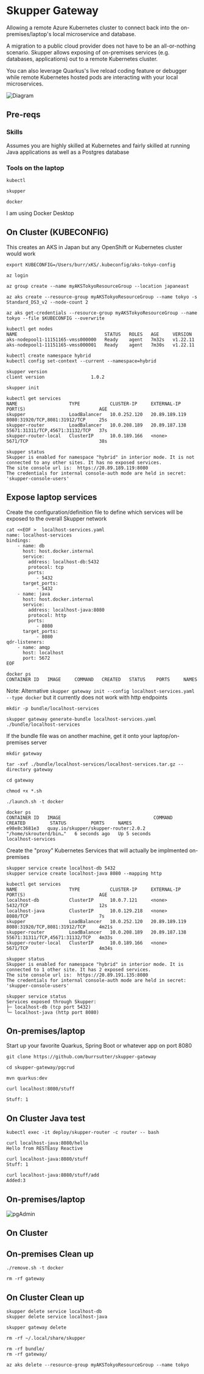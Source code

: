 # Skupper Gateway

Allowing a remote Azure Kubernetes cluster to connect back into the on-premises/laptop's local microservice and database.

A migration to a public cloud provider does not have to be an all-or-nothing scenario.  Skupper allows exposing of on-premises services (e.g. databases, applications) out to a remote Kubernetes cluster.  

You can also leverage Quarkus's live reload coding feature or debugger while remote  Kubernetes hosted pods are interacting with your local microservices.

![Diagram](images/diagram.png)

## Pre-reqs

### Skills

Assumes you are highly skilled at Kubernetes and fairly skilled at running Java applications as well as a Postgres database

### Tools on the laptop

```
kubectl
```

```
skupper
```


```
docker 
```

I am using Docker Desktop



## On Cluster (KUBECONFIG)

This creates an AKS in Japan but any OpenShift or Kubernetes cluster would work

```
export KUBECONFIG=/Users/burr/xKS/.kubeconfig/aks-tokyo-config

az login

az group create --name myAKSTokyoResourceGroup --location japaneast

az aks create --resource-group myAKSTokyoResourceGroup --name tokyo -s Standard_DS3_v2 --node-count 2
```

```
az aks get-credentials --resource-group myAKSTokyoResourceGroup --name tokyo --file $KUBECONFIG --overwrite
```

```
kubectl get nodes
NAME                                STATUS   ROLES   AGE     VERSION
aks-nodepool1-11151165-vmss000000   Ready    agent   7m32s   v1.22.11
aks-nodepool1-11151165-vmss000001   Ready    agent   7m30s   v1.22.11
```

```
kubectl create namespace hybrid
kubectl config set-context --current --namespace=hybrid
```

```
skupper version
client version                 1.0.2
```


```
skupper init
```

```
kubectl get services
NAME                   TYPE           CLUSTER-IP     EXTERNAL-IP     PORT(S)                           AGE
skupper                LoadBalancer   10.0.252.120   20.89.189.119   8080:31920/TCP,8081:31912/TCP     25s
skupper-router         LoadBalancer   10.0.208.189   20.89.187.138   55671:31311/TCP,45671:31132/TCP   37s
skupper-router-local   ClusterIP      10.0.189.166   <none>          5671/TCP                          38s
```

```
skupper status
Skupper is enabled for namespace "hybrid" in interior mode. It is not connected to any other sites. It has no exposed services.
The site console url is:  https://20.89.189.119:8080
The credentials for internal console-auth mode are held in secret: 'skupper-console-users'
```

## Expose laptop services

Create the configuration/definition file to define which services will be exposed to the overall Skupper network

```
cat <<EOF >  localhost-services.yaml
name: localhost-services 
bindings:
    - name: db 
      host: host.docker.internal 
      service:
        address: localhost-db:5432 
        protocol: tcp 
        ports:
           - 5432 
      target_ports:
           - 5432 
    - name: java
      host: host.docker.internal
      service:
        address: localhost-java:8080
        protocol: http
        ports:
           - 8080
      target_ports:
           - 8080
qdr-listeners:
    - name: amqp
      host: localhost
      port: 5672
EOF
```

```
docker ps
CONTAINER ID   IMAGE     COMMAND   CREATED   STATUS    PORTS     NAMES
```


Note: Alternative `skupper gateway init --config localhost-services.yaml --type docker` but it currently does not work with http endpoints


```
mkdir -p bundle/localhost-services
```

```
skupper gateway generate-bundle localhost-services.yaml ./bundle/localhost-services
```

If the bundle file was on another machine, get it onto your laptop/on-premises server

```
mkdir gateway

tar -xvf ./bundle/localhost-services/localhost-services.tar.gz --directory gateway

cd gateway

chmod +x *.sh
```

```
./launch.sh -t docker
```

```
docker ps
CONTAINER ID   IMAGE                                  COMMAND                  CREATED         STATUS         PORTS     NAMES
e98e8c3681e3   quay.io/skupper/skupper-router:2.0.2   "/home/skrouterd/bin…"   6 seconds ago   Up 5 seconds             localhost-services
```

Create the "proxy" Kubernetes Services that will actually be implmented on-premises

```
skupper service create localhost-db 5432
skupper service create localhost-java 8080 --mapping http
```

```
kubectl get services 
NAME                   TYPE           CLUSTER-IP     EXTERNAL-IP     PORT(S)                           AGE
localhost-db           ClusterIP      10.0.7.121     <none>          5432/TCP                          12s
localhost-java         ClusterIP      10.0.129.218   <none>          8080/TCP                          7s
skupper                LoadBalancer   10.0.252.120   20.89.189.119   8080:31920/TCP,8081:31912/TCP     4m21s
skupper-router         LoadBalancer   10.0.208.189   20.89.187.138   55671:31311/TCP,45671:31132/TCP   4m33s
skupper-router-local   ClusterIP      10.0.189.166   <none>          5671/TCP                          4m34s
```

```
skupper status
Skupper is enabled for namespace "hybrid" in interior mode. It is connected to 1 other site. It has 2 exposed services.
The site console url is:  https://20.89.191.135:8080
The credentials for internal console-auth mode are held in secret: 'skupper-console-users'
```

```
skupper service status
Services exposed through Skupper:
├─ localhost-db (tcp port 5432)
╰─ localhost-java (http port 8080)
```

## On-premises/laptop

Start up your favorite Quarkus, Spring Boot or whatever app on port 8080

```
git clone https://github.com/burrsutter/skupper-gateway

cd skupper-gateway/pgcrud

mvn quarkus:dev
```

```
curl localhost:8080/stuff
```

```
Stuff: 1
```


## On Cluster Java test

```
kubectl exec -it deploy/skupper-router -c router -- bash
```

```
curl localhost-java:8080/hello
Hello from RESTEasy Reactive
```


```
curl localhost-java:8080/stuff
Stuff: 1
```

```
curl localhost-java:8080/stuff/add
Added:3
```

## On-premises/laptop

![pgAdmin](images/pgAdmin.png)


## On Cluster


## On-premises Clean up

```
./remove.sh -t docker

rm -rf gateway
```

## On Cluster Clean up

```
skupper delete service localhost-db
skupper delete service localhost-java
```

```
skupper gateway delete
```

```
rm -rf ~/.local/share/skupper
```

```
rm -rf bundle/
rm -rf gateway/
```


```
az aks delete --resource-group myAKSTokyoResourceGroup --name tokyo
```




